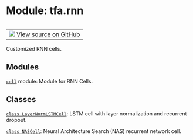 <div itemscope itemtype="http://developers.google.com/ReferenceObject">
<meta itemprop="name" content="tfa.rnn" />
<meta itemprop="path" content="Stable" />
</div>

# Module: tfa.rnn


<table class="tfo-notebook-buttons tfo-api" align="left">

<td>
  <a target="_blank" href="https://github.com/tensorflow/addons/tree/r0.6/tensorflow_addons/rnn/__init__.py">
    <img src="https://www.tensorflow.org/images/GitHub-Mark-32px.png" />
    View source on GitHub
  </a>
</td></table>



Customized RNN cells.

<!-- Placeholder for "Used in" -->


## Modules

[`cell`](../tfa/rnn/cell.md) module: Module for RNN Cells.

## Classes

[`class LayerNormLSTMCell`](../tfa/rnn/LayerNormLSTMCell.md): LSTM cell with layer normalization and recurrent dropout.

[`class NASCell`](../tfa/rnn/NASCell.md): Neural Architecture Search (NAS) recurrent network cell.

